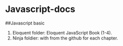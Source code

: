 # Javascript-docs

##Javascript basic



1. Eloquent folder: Eloquent JavaScript Book (1-4).
2. Ninja foldier: with from the github for each chapter.
